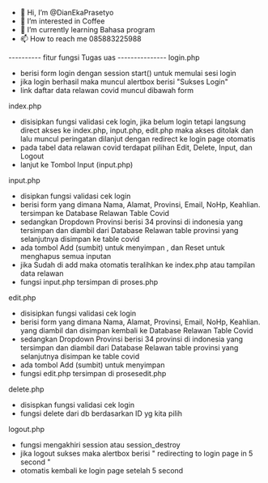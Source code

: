 - 👋 Hi, I’m @DianEkaPrasetyo
- 👀 I’m interested in Coffee
- 🌱 I’m currently learning Bahasa program
- 📫 How to reach me 085883225988

---------- fitur fungsi Tugas uas ---------------
login.php
  - berisi form login dengan session start() untuk memulai sesi login
  - jika login berhasil maka muncul alertbox berisi "Sukses Login" 
  - link daftar data relawan covid muncul dibawah form
  
 index.php
  - disisipkan fungsi validasi cek login, jika belum login tetapi langsung direct akses ke index.php, input.php, edit.php maka akses ditolak dan lalu muncul peringatan dilanjut dengan redirect ke login page otomatis
  - pada tabel data relawan covid terdapat pilihan Edit, Delete, Input, dan Logout
  - lanjut ke Tombol Input (input.php)
  
 input.php
  - disipkan fungsi validasi cek login
  - berisi form yang dimana Nama, Alamat, Provinsi, Email, NoHp, Keahlian. tersimpan ke Database Relawan Table Covid
  - sedangkan Dropdown Provinsi berisi 34 provinsi di indonesia yang tersimpan dan diambil dari Database Relawan table provinsi yang selanjutnya disimpan ke table covid
  - ada tombol Add (sumbit) untuk menyimpan , dan Reset untuk menghapus semua inputan
  - jika Sudah di add maka otomatis teralihkan ke index.php atau tampilan data relawan 
  - fungsi input.php tersimpan di proses.php
  
 edit.php
  - disisipkan fungsi validasi cek login
  - berisi form yang dimana Nama, Alamat, Provinsi, Email, NoHp, Keahlian. yang diambil dan disimpan kembali ke Database Relawan Table Covid
  - sedangkan Dropdown Provinsi berisi 34 provinsi di indonesia yang tersimpan dan diambil dari Database Relawan table provinsi yang selanjutnya disimpan ke table covid
  - ada tombol Add (sumbit) untuk menyimpan
  - fungsi edit.php tersimpan di prosesedit.php
  
 delete.php
  - disispkan fungsi validasi cek login
  - fungsi delete dari db berdasarkan ID yg kita pilih
  
 logout.php
  - fungsi mengakhiri session atau session_destroy
  - jika logout sukses maka alertbox berisi " redirecting to login page in 5 second " 
  - otomatis kembali ke login page setelah 5 second
